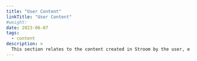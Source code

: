 ```yaml
---
title: "User Content"
linkTitle: "User Content"
#weight:
date: 2023-06-07
tags: 
  - content
description: >
  This section relates to the content created in Stroom by the user, e.g. Dashboards, Translations, Feeds, etc.
---
```



